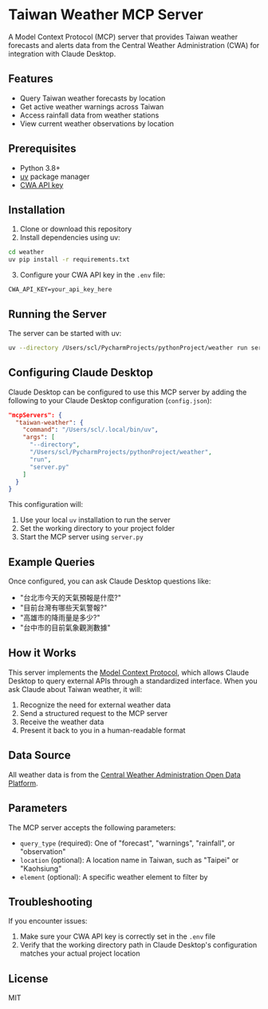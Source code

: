 # Taiwan Weather MCP Server

A Model Context Protocol (MCP) server that provides Taiwan weather forecasts and alerts data from the Central Weather Administration (CWA) for integration with Claude Desktop.

## Features

- Query Taiwan weather forecasts by location
- Get active weather warnings across Taiwan
- Access rainfall data from weather stations
- View current weather observations by location

## Prerequisites

- Python 3.8+
- [uv](https://github.com/astral-sh/uv) package manager
- [CWA API key](https://opendata.cwa.gov.tw/user/authkey)

## Installation

1. Clone or download this repository
2. Install dependencies using uv:

```bash
cd weather
uv pip install -r requirements.txt
```

3. Configure your CWA API key in the `.env` file:

```
CWA_API_KEY=your_api_key_here
```

## Running the Server

The server can be started with uv:

```bash
uv --directory /Users/scl/PycharmProjects/pythonProject/weather run server.py
```

## Configuring Claude Desktop

Claude Desktop can be configured to use this MCP server by adding the following to your Claude Desktop configuration (`config.json`):

```json
"mcpServers": {
  "taiwan-weather": {
    "command": "/Users/scl/.local/bin/uv",
    "args": [
      "--directory",
      "/Users/scl/PycharmProjects/pythonProject/weather",
      "run",
      "server.py"
    ]
  }
}
```

This configuration will:
1. Use your local `uv` installation to run the server
2. Set the working directory to your project folder
3. Start the MCP server using `server.py`

## Example Queries

Once configured, you can ask Claude Desktop questions like:

- "台北市今天的天氣預報是什麼?"
- "目前台灣有哪些天氣警報?"
- "高雄市的降雨量是多少?"
- "台中市的目前氣象觀測數據"

## How it Works

This server implements the [Model Context Protocol](https://modelcontextprotocol.io/), which allows Claude Desktop to query external APIs through a standardized interface. When you ask Claude about Taiwan weather, it will:

1. Recognize the need for external weather data
2. Send a structured request to the MCP server
3. Receive the weather data
4. Present it back to you in a human-readable format

## Data Source

All weather data is from the [Central Weather Administration Open Data Platform](https://opendata.cwa.gov.tw/dist/opendata-swagger.html).

## Parameters

The MCP server accepts the following parameters:

- `query_type` (required): One of "forecast", "warnings", "rainfall", or "observation"
- `location` (optional): A location name in Taiwan, such as "Taipei" or "Kaohsiung"
- `element` (optional): A specific weather element to filter by

## Troubleshooting

If you encounter issues:

1. Make sure your CWA API key is correctly set in the `.env` file
2. Verify that the working directory path in Claude Desktop's configuration matches your actual project location

## License

MIT